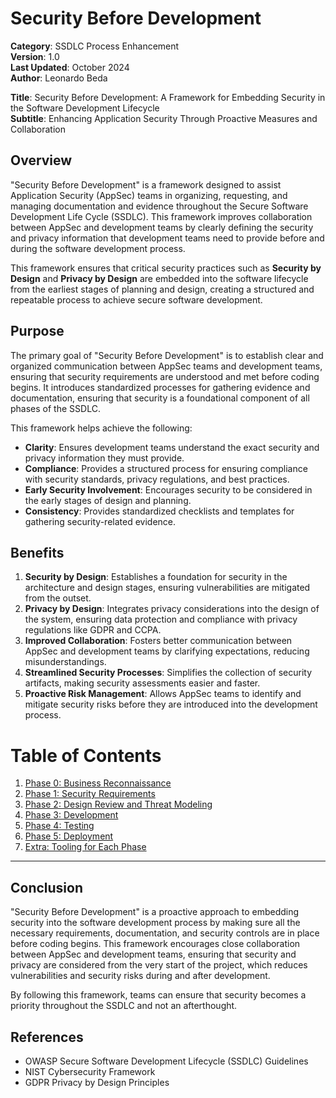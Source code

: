 # Security Before Development

**Category**: SSDLC Process Enhancement  
**Version**: 1.0  
**Last Updated**: October 2024  
**Author**: Leonardo Beda

**Title**: Security Before Development: A Framework for Embedding Security in the Software Development Lifecycle  
**Subtitle**: Enhancing Application Security Through Proactive Measures and Collaboration  

## Overview

"Security Before Development" is a framework designed to assist Application Security (AppSec) teams in organizing, requesting, and managing documentation and evidence throughout the Secure Software Development Life Cycle (SSDLC). This framework improves collaboration between AppSec and development teams by clearly defining the security and privacy information that development teams need to provide before and during the software development process.

This framework ensures that critical security practices such as **Security by Design** and **Privacy by Design** are embedded into the software lifecycle from the earliest stages of planning and design, creating a structured and repeatable process to achieve secure software development.

## Purpose

The primary goal of "Security Before Development" is to establish clear and organized communication between AppSec teams and development teams, ensuring that security requirements are understood and met before coding begins. It introduces standardized processes for gathering evidence and documentation, ensuring that security is a foundational component of all phases of the SSDLC.

This framework helps achieve the following:

- **Clarity**: Ensures development teams understand the exact security and privacy information they must provide.
- **Compliance**: Provides a structured process for ensuring compliance with security standards, privacy regulations, and best practices.
- **Early Security Involvement**: Encourages security to be considered in the early stages of design and planning.
- **Consistency**: Provides standardized checklists and templates for gathering security-related evidence.
  
## Benefits

1. **Security by Design**: Establishes a foundation for security in the architecture and design stages, ensuring vulnerabilities are mitigated from the outset.
2. **Privacy by Design**: Integrates privacy considerations into the design of the system, ensuring data protection and compliance with privacy regulations like GDPR and CCPA.
3. **Improved Collaboration**: Fosters better communication between AppSec and development teams by clarifying expectations, reducing misunderstandings.
4. **Streamlined Security Processes**: Simplifies the collection of security artifacts, making security assessments easier and faster.
5. **Proactive Risk Management**: Allows AppSec teams to identify and mitigate security risks before they are introduced into the development process.

# Table of Contents

1. [Phase 0: Business Reconnaissance](./SBD_framework/Phase0-Business_Reconnaiscence.md)
2. [Phase 1: Security Requirements](./SBD_framework/Phase1-Requirements.md)
3. [Phase 2: Design Review and Threat Modeling](./SBD_framework/Phase2-Design.md)
4. [Phase 3: Development](./SBD_framework/Phase3-Development.md)
5. [Phase 4: Testing](./SBD_framework/Phase4-Testing.md)
6. [Phase 5: Deployment](./SBD_framework/Phase5-Deployment.md)
7. [Extra: Tooling for Each Phase](./SBD_framework/Extra-Toolings_for_each_phase.md)

---

## Conclusion

"Security Before Development" is a proactive approach to embedding security into the software development process by making sure all the necessary requirements, documentation, and security controls are in place before coding begins. This framework encourages close collaboration between AppSec and development teams, ensuring that security and privacy are considered from the very start of the project, which reduces vulnerabilities and security risks during and after development.

By following this framework, teams can ensure that security becomes a priority throughout the SSDLC and not an afterthought.

## References

- OWASP Secure Software Development Lifecycle (SSDLC) Guidelines
- NIST Cybersecurity Framework
- GDPR Privacy by Design Principles
